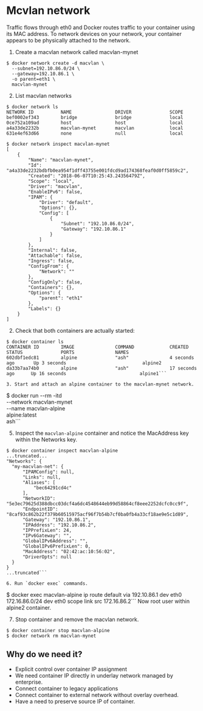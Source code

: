 # Mcvlan network

Traffic flows through eth0 and Docker routes traffic to your container using its MAC address. To network devices on your network, your container appears to be physically attached to the network.

1.   Create a macvlan network called macvlan-mynet
```
$ docker network create -d macvlan \
  --subnet=192.10.86.0/24 \
  --gateway=192.10.86.1 \
  -o parent=eth1 \
  macvlan-mynet
  ```

2.   List macvlan networks
```
$ docker network ls
NETWORK ID          NAME                DRIVER              SCOPE
bef0002ef343        bridge              bridge              local
0ce752a109ad        host                host                local
a4a33de2232b        macvlan-mynet       macvlan             local
631e4ef63d66        none                null                local
```
```
$ docker network inspect macvlan-mynet
[
    {
        "Name": "macvlan-mynet",
        "Id": "a4a33de2232bdbfb0ea954f1dff43755e001fdcd9ad174368feaf0d0ff5859c2",
        "Created": "2018-06-07T10:25:43.24356479Z",
        "Scope": "local",
        "Driver": "macvlan",
        "EnableIPv6": false,
        "IPAM": {
            "Driver": "default",
            "Options": {},
            "Config": [
                {
                    "Subnet": "192.10.86.0/24",
                    "Gateway": "192.10.86.1"
                }
            ]
        },
        "Internal": false,
        "Attachable": false,
        "Ingress": false,
        "ConfigFrom": {
            "Network": ""
        },
        "ConfigOnly": false,
        "Containers": {},
        "Options": {
            "parent": "eth1"
        },
        "Labels": {}
    }
]
```

2. Check that both containers are actually started:
```
$ docker container ls
CONTAINER ID        IMAGE               COMMAND             CREATED             STATUS              PORTS               NAMES
602dbf1edc81        alpine              "ash"               4 seconds ago       Up 3 seconds                            alpine2
da33b7aa74b0        alpine              "ash"               17 seconds ago      Up 16 seconds                           alpine1```

3. Start and attach an alpine container to the macvlan-mynet network.
```
$ docker run --rm -itd \
  --network macvlan-mynet \
  --name macvlan-alpine \
  alpine:latest \
  ash```

5. Inspect the `macvlan-alpine` container and notice the MacAddress key within the Networks key.
```
$ docker container inspect macvlan-alpine
...truncated...
"Networks": {
  "my-macvlan-net": {
      "IPAMConfig": null,
      "Links": null,
      "Aliases": [
          "bec64291cd4c"
      ],
      "NetworkID": "5e3ec79625d388dbcc03dcf4a6dc4548644eb99d58864cf8eee2252dcfc0cc9f",
      "EndpointID": "8caf93c862b22f379b60515975acf96f7b54b7cf0ba0fb4a33cf18ae9e5c1d89",
      "Gateway": "192.10.86.1",
      "IPAddress": "192.10.86.2",
      "IPPrefixLen": 24,
      "IPv6Gateway": "",
      "GlobalIPv6Address": "",
      "GlobalIPv6PrefixLen": 0,
      "MacAddress": "02:42:ac:10:56:02",
      "DriverOpts": null
  }
}
...truncated```

6. Run `docker exec` commands.
```
$ docker exec macvlan-alpine ip route
default via 192.10.86.1 dev eth0
172.16.86.0/24 dev eth0 scope link  src 172.16.86.2```
Now root user within alpine2 container.

7. Stop container and remove the macvlan network.
```
$ docker container stop macvlan-alpine
$ docker network rm macvlan-mynet
```

## Why do we need it?

* Explicit control over container IP assignment
* We need container IP directly in underlay network managed by enterprise.
* Connect container to legacy applications
* Connect container to external network without overlay overhead.
* Have a need to preserve source IP of container.
